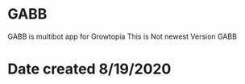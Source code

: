 # GABB
GABB is multibot app for Growtopia
This is Not newest Version GABB 

# Date created 8/19/2020 
